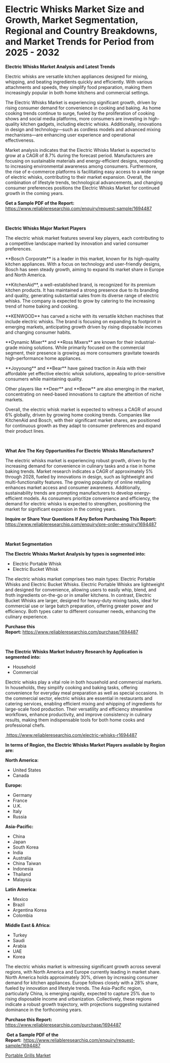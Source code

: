<p><h1>Electric Whisks Market Size and Growth, Market Segmentation, Regional and Country Breakdowns, and Market Trends for Period from 2025 -  2032</h1></p><p><strong>Electric Whisks Market Analysis and Latest Trends</strong></p>
<p><p>Electric whisks are versatile kitchen appliances designed for mixing, whipping, and beating ingredients quickly and efficiently. With various attachments and speeds, they simplify food preparation, making them increasingly popular in both home kitchens and commercial settings.</p><p>The Electric Whisks Market is experiencing significant growth, driven by rising consumer demand for convenience in cooking and baking. As home cooking trends continue to surge, fueled by the proliferation of cooking shows and social media platforms, more consumers are investing in high-quality kitchen gadgets, including electric whisks. Additionally, innovations in design and technology—such as cordless models and advanced mixing mechanisms—are enhancing user experience and operational effectiveness.</p><p>Market analysis indicates that the Electric Whisks Market is expected to grow at a CAGR of 8.7% during the forecast period. Manufacturers are focusing on sustainable materials and energy-efficient designs, responding to increasing environmental awareness among consumers. Furthermore, the rise of e-commerce platforms is facilitating easy access to a wide range of electric whisks, contributing to their market expansion. Overall, the combination of lifestyle trends, technological advancements, and changing consumer preferences positions the Electric Whisks Market for continued growth in the coming years.</p></p>
<p><strong>Get a Sample PDF of the Report:&nbsp;</strong> <a href="https://www.reliableresearchiq.com/enquiry/request-sample/1694487?utm_campaign=3570&utm_medium=2&utm_source=Github&utm_content=ia&utm_term=04042025&utm_id=electric-whisks">https://www.reliableresearchiq.com/enquiry/request-sample/1694487</a></p>
<p>&nbsp;</p>
<p><strong>Electric Whisks Major Market Players</strong></p>
<p><p>The electric whisk market features several key players, each contributing to a competitive landscape marked by innovation and varied consumer preferences. </p><p>**Bosch Corporate** is a leader in this market, known for its high-quality kitchen appliances. With a focus on technology and user-friendly designs, Bosch has seen steady growth, aiming to expand its market share in Europe and North America. </p><p>**KitchenAid**, a well-established brand, is recognized for its premium kitchen products. It has maintained a strong presence due to its branding and quality, generating substantial sales from its diverse range of electric whisks. The company is expected to grow by catering to the increasing trend of home baking and cooking.</p><p>**KENWOOD** has carved a niche with its versatile kitchen machines that include electric whisks. The brand is focusing on expanding its footprint in emerging markets, anticipating growth driven by rising disposable incomes and changing consumer habits.</p><p>**Dynamic Mixer** and **Ross Mixers** are known for their industrial-grade mixing solutions. While primarily focused on the commercial segment, their presence is growing as more consumers gravitate towards high-performance home appliances.</p><p>**Joyyoung** and **Bear** have gained traction in Asia with their affordable yet effective electric whisk solutions, appealing to price-sensitive consumers while maintaining quality. </p><p>Other players like **Deer** and **Beow** are also emerging in the market, concentrating on need-based innovations to capture the attention of niche markets.</p><p>Overall, the electric whisk market is expected to witness a CAGR of around 6% globally, driven by growing home cooking trends. Companies like KitchenAid and Bosch, with their significant market shares, are positioned for continuous growth as they adapt to consumer preferences and expand their product lines.</p></p>
<p>&nbsp;</p>
<p><strong>What Are The Key Opportunities For Electric Whisks Manufacturers?</strong></p>
<p><p>The electric whisks market is experiencing robust growth, driven by the increasing demand for convenience in culinary tasks and a rise in home baking trends. Market research indicates a CAGR of approximately 5% through 2028, fueled by innovations in design, such as lightweight and multi-functionality features. The growing popularity of online retailing enhances market access and consumer awareness. Additionally, sustainability trends are prompting manufacturers to develop energy-efficient models. As consumers prioritize convenience and efficiency, the demand for electric whisks is expected to strengthen, positioning the market for significant expansion in the coming years.</p></p>
<p><strong>Inquire or Share Your Questions If Any Before Purchasing This Report:</strong> <a href="https://www.reliableresearchiq.com/enquiry/pre-order-enquiry/1694487?utm_campaign=3570&utm_medium=2&utm_source=Github&utm_content=ia&utm_term=04042025&utm_id=electric-whisks">https://www.reliableresearchiq.com/enquiry/pre-order-enquiry/1694487</a></p>
<p>&nbsp;</p>
<p><strong>Market Segmentation</strong></p>
<p><strong>The Electric Whisks Market Analysis by types is segmented into:</strong></p>
<p><ul><li>Electric Portable Whisk</li><li>Electric Bucket Whisk</li></ul></p>
<p><p>The electric whisks market comprises two main types: Electric Portable Whisks and Electric Bucket Whisks. Electric Portable Whisks are lightweight and designed for convenience, allowing users to easily whip, blend, and froth ingredients on-the-go or in smaller kitchens. In contrast, Electric Bucket Whisks are larger, designed for heavy-duty mixing tasks, ideal for commercial use or large batch preparation, offering greater power and efficiency. Both types cater to different consumer needs, enhancing the culinary experience.</p></p>
<p><strong>Purchase this Report:&nbsp;</strong><a href="https://www.reliableresearchiq.com/purchase/1694487?utm_campaign=3570&utm_medium=2&utm_source=Github&utm_content=ia&utm_term=04042025&utm_id=electric-whisks">https://www.reliableresearchiq.com/purchase/1694487</a></p>
<p>&nbsp;</p>
<p><strong>The Electric Whisks Market Industry Research by Application is segmented into:</strong></p>
<p><ul><li>Household</li><li>Commercial</li></ul></p>
<p><p>Electric whisks play a vital role in both household and commercial markets. In households, they simplify cooking and baking tasks, offering convenience for everyday meal preparation as well as special occasions. In the commercial sector, electric whisks are essential in restaurants and catering services, enabling efficient mixing and whipping of ingredients for large-scale food production. Their versatility and efficiency streamline workflows, enhance productivity, and improve consistency in culinary results, making them indispensable tools for both home cooks and professional chefs.</p></p>
<p><a href="https://www.reliableresearchiq.com/electric-whisks-r1694487?utm_campaign=3570&utm_medium=2&utm_source=Github&utm_content=ia&utm_term=04042025&utm_id=electric-whisks">&nbsp;https://www.reliableresearchiq.com/electric-whisks-r1694487</a></p>
<p><strong>In terms of Region, the Electric Whisks Market Players available by Region are:</strong></p>
<p>
    <p> <strong> North America: </strong>
        <ul>
            <li>United States</li>
            <li>Canada</li>
        </ul>
        </p> 
    <p> <strong> Europe: </strong>
        <ul>
            <li>Germany</li>
            <li>France</li>
            <li>U.K.</li>
            <li>Italy</li>
            <li>Russia</li>
        </ul>
        </p> 
    <p> <strong> Asia-Pacific: </strong>
        <ul>
            <li>China</li>
            <li>Japan</li>
            <li>South Korea</li>
            <li>India</li>
            <li>Australia</li>
            <li>China Taiwan</li>
            <li>Indonesia</li>
            <li>Thailand</li>
            <li>Malaysia</li>
        </ul>
        </p> 
    <p> <strong> Latin America: </strong>
        <ul>
            <li>Mexico</li>
            <li>Brazil</li>
            <li>Argentina Korea</li>
            <li>Colombia</li>
        </ul>
        </p> 
    <p> <strong> Middle East & Africa: </strong>
        <ul>
            <li>Turkey</li>
            <li>Saudi</li>
            <li>Arabia</li>
            <li>UAE</li>
            <li>Korea</li>
        </ul>
    </p>
    </p>
<p><p>The electric whisks market is witnessing significant growth across several regions, with North America and Europe currently leading in market share. North America holds approximately 30%, driven by increasing consumer demand for kitchen appliances. Europe follows closely with a 28% share, fueled by innovation and lifestyle trends. The Asia-Pacific region, particularly China, is emerging rapidly, expected to capture 25% due to rising disposable income and urbanization. Collectively, these regions indicate a robust growth trajectory, with projections suggesting sustained dominance in the forthcoming years.</p></p>
<p><strong>Purchase this Report: </strong><a href="https://www.reliableresearchiq.com/purchase/1694487?utm_campaign=3570&utm_medium=2&utm_source=Github&utm_content=ia&utm_term=04042025&utm_id=electric-whisks">https://www.reliableresearchiq.com/purchase/1694487</a></p>
<p>&nbsp;<strong>Get a Sample PDF of the Report:&nbsp;&nbsp;</strong><a href="https://www.reliableresearchiq.com/enquiry/request-sample/1694487?utm_campaign=3570&utm_medium=2&utm_source=Github&utm_content=ia&utm_term=04042025&utm_id=electric-whisks">https://www.reliableresearchiq.com/enquiry/request-sample/1694487</a></p>
<p><strong></strong></p>
<p><p><a href="https://github.com/karydacamu/Market-Research-Report-List-1/blob/main/portable-grills-market.md?utm_campaign=3570&utm_medium=2&utm_source=Github&utm_content=ia&utm_term=04042025&utm_id=electric-whisks">Portable Grills Market</a></p></p>